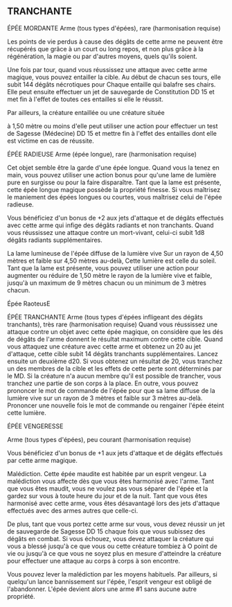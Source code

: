 ## TRANCHANTE


ÉPÉE MORDANTE
Arme (tous types d'épées), rare (harmonisation requise)

Les points de vie perdus à cause des dégâts de cette arme ne
peuvent être récupérés que grâce à un court ou long repos,
et non plus grâce à la régénération, la magie ou par d'autres
moyens, quels qu'ils soient.

Une fois par tour, quand vous réussissez une attaque avec
cette arme magique, vous pouvez entailler la cible. Au début
de chacun ses tours, elle subit 144 dégâts nécrotiques pour
Chaque entaille qui balafre ses chairs. Elle peut ensuite
effectuer un jet de sauvegarde de Constitution DD 15 et
met fin à l'effet de toutes ces entailles si elle le réussit.

Par ailleurs, la créature entaillée ou une créature située

à 1,50 mètre ou moins d'elle peut utiliser une action pour
effectuer un test de Sagesse (Médecine) DD 15 et mettre fin
à l'effet des entailles dont elle est victime en cas de réussite.

ÉPÉE RADIEUSE
Arme (épée longue), rare (harmonisation requise)

Cet objet semble être la garde d'une épée longue. Quand
vous la tenez en main, vous pouvez utiliser une action bonus
pour qu'une lame de lumière pure en surgisse ou pour
la faire disparaître. Tant que la lame est présente, cette
épée longue magique possède la propriété finesse. Si vous
maîtrisez le maniement des épées longues ou courtes, vous
maîtrisez celui de l'épée radieuse.

Vous bénéficiez d'un bonus de +2 aux jets d'attaque et
de dégâts effectués avec cette arme qui infige des dégâts
radiants et non tranchants. Quand vous réussissez une
attaque contre un mort-vivant, celui-ci subit 1d8 dégâts
radiants supplémentaires.

La lame lumineuse de l'épée diffuse de la lumière vive
Sur un rayon de 4,50 mètres et faible sur 4,50 mètres
au-delà, Cette lumière est celle du soleil. Tant que la lame
est présente, vous pouvez utiliser une action pour augmenter
ou réduire de 1,50 mètre le rayon de la lumière vive et faible,
jusqu'à un maximum de 9 mètres chacun ou un minimum de
3 mètres chacun.

Épée
RaoteusE

ÉPÉE TRANCHANTE
Arme (tous types d'épées infligeant des dégâts tranchants),
très rare (harmonisation requise)
Quand vous réussissez une attaque contre un objet avec
cette épée magique, on considère que les dés de dégâts de
l'arme donnent le résultat maximum contre cette cible.
Quand vous attaquez une créature avec cette arme et
obtenez un 20 au jet d'attaque, cette cible subit 14 dégâts
tranchants supplémentaires. Lancez ensuite un deuxième
d20. Si vous obtenez un résultat de 20, vous tranchez un des
membres de la cible et les effets de cette perte sont déterminés
par le MD. Si la créature n'a aucun membre qu'il est possible
de trancher, vous tranchez une partie de son corps à la place.
En outre, vous pouvez prononcer le mot de commande
de l'épée pour que sa lame diffuse de la lumière vive sur un
rayon de 3 mètres et faible sur 3 mètres au-delà. Prononcer
une nouvelle fois le mot de commande ou rengainer l'épée
éteint cette lumière.

ÉPÉE VENGERESSE

Arme (tous types d'épées), peu courant (harmonisation
requise)

Vous bénéficiez d'un bonus de +1 aux jets d'attaque et de
dégâts effectués par cette arme magique.

Malédiction. Cette épée maudite est habitée par un
esprit vengeur. La malédiction vous affecte dès que vous
êtes harmonisé avec l'arme. Tant que vous êtes maudit,
vous ne voulez pas vous séparer de l'épée et la gardez sur
vous à toute heure du jour et de la nuit. Tant que vous êtes
harmonisé avec cette arme, vous êtes désavantagé lors des
jets d'attaque effectués avec des armes autres que celle-ci.

De plus, tant que vous portez cette arme sur vous, vous
devez réussir un jet de sauvegarde de Sagesse DD 15
chaque fois que vous subissez des dégâts en combat. Si vous
échouez, vous devez attaquer la créature qui vous a blessé
jusqu'à ce que vous ou cette créature tombiez à O point de vie
ou jusqu'à ce que vous ne soyez plus en mesure d'atteindre
la créature pour effectuer une attaque au corps à corps à
son encontre.

Vous pouvez lever la malédiction par les moyens habituels.
Par ailleurs, si quelqu'un lance bannissement sur l'épée,
l'esprit vengeur est obligé de l'abandonner. L'épée devient
alors une arme #1 sans aucune autre propriété.
